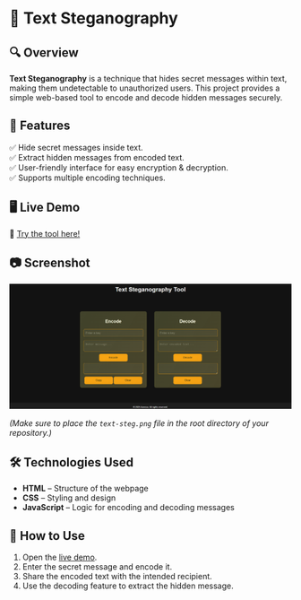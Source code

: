 # 📝 Text Steganography

## 🔍 Overview  
**Text Steganography** is a technique that hides secret messages within text, making them undetectable to unauthorized users. This project provides a simple web-based tool to encode and decode hidden messages securely.

## 🚀 Features  
✅ Hide secret messages inside text.  
✅ Extract hidden messages from encoded text.  
✅ User-friendly interface for easy encryption & decryption.  
✅ Supports multiple encoding techniques.  

## 🖥️ Live Demo  
🔗 [Try the tool here!](https://azeezafarhanashaik.github.io/text-stegnography/)

## 📷 Screenshot  
![Text Steganography](text-steg.png)

*(Make sure to place the `text-steg.png` file in the root directory of your repository.)*

## 🛠️ Technologies Used  
- **HTML** – Structure of the webpage  
- **CSS** – Styling and design  
- **JavaScript** – Logic for encoding and decoding messages  

## 📌 How to Use  
1. Open the [live demo](https://azeezafarhanashaik.github.io/text-stegnography/).  
2. Enter the secret message and encode it.  
3. Share the encoded text with the intended recipient.  
4. Use the decoding feature to extract the hidden message.  
